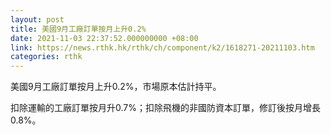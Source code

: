 ```yaml
---
layout: post
title: 美國9月工廠訂單按月上升0.2%
date: 2021-11-03 22:37:52.000000000 +08:00
link: https://news.rthk.hk/rthk/ch/component/k2/1618271-20211103.htm
categories: rthk
---
```


美國9月工廠訂單按月上升0.2%，市場原本估計持平。

扣除運輸的工廠訂單按月升0.7%；扣除飛機的非國防資本訂單，修訂後按月增長0.8%。
